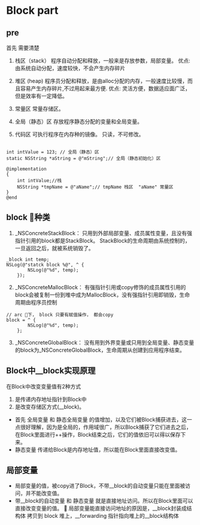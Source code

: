 # Block part

## pre 
首先 需要清楚

1. 栈区（stack） 
程序自动分配和释放，一般来是存放参数，局部变量。
优点: 由系统自动分配，速度较快，不会产生内存碎片

2. 堆区 (heap)
程序员分配和释放，是由alloc分配的内存，一般速度比较慢，而且容易产生内存碎片,不过用起来最方便.
优点: 灵活方便，数据适应面广泛，但是效率有一定降低。

3. 常量区
常量存储区。

4. 全局（静态）区
存放程序静态分配的变量和全局变量。

5. 代码区
可执行程序在内存种的镜像。 只读，不可修改。

```

int intValue = 123; // 全局（静态）区
static NSString *aString = @"mString";// 全局（静态初始化）区

@implementation 
{
    int intValue;//栈
    NSString *tmpName = @"aName";// tmpName 栈区  "aName" 常量区
}
@end

```

## block 种类
1. _NSConcreteStackBlock：
只用到外部局部变量、成员属性变量，且没有强指针引用的block都是StackBlock。
StackBlock的生命周期由系统控制的，一旦返回之后，就被系统销毁了。
```
_block int temp;
NSLog(@"statck block %@", ^ {
        NSLog(@"%d", temp);
    });
```
2. _NSConcreteMallocBlock：
有强指针引用或copy修饰的成员属性引用的block会被复制一份到堆中成为MallocBlock，没有强指针引用即销毁，生命周期由程序员控制
```
// arc 下， block 只要有赋值操作， 都会copy
block = ^ {
        NSLog(@"%d", temp);
    };
```
3. _NSConcreteGlobalBlock：
没有用到外界变量或只用到全局变量、静态变量的block为_NSConcreteGlobalBlock，生命周期从创建到应用程序结束。

## Block中__block实现原理
在Block中改变变量值有2种方式
1. 是传递内存地址指针到Block中
2. 是改变存储区方式(__block)。

* 首先 全局变量 和 静态全局变量 的值增加，以及它们被Block捕获进去，这一点很好理解，因为是全局的，作用域很广，所以Block捕获了它们进去之后，在Block里面进行++操作，Block结束之后，它们的值依旧可以得以保存下来。
* 静态变量 传递给Block是内存地址值，所以能在Block里面直接改变值。

## 局部变量
* 局部变量的值，被copy进了Block，不带__block的自动变量只能在里面被访问，并不能改变值。
* 带__block的自动变量 和 静态变量 就是直接地址访问。所以在Block里面可以直接改变变量的值。

局部变量能直接访问地址的原因是，\__block封装成结构体 拷贝到 block 堆上，\__forwarding 指针指向堆上的__block结构体